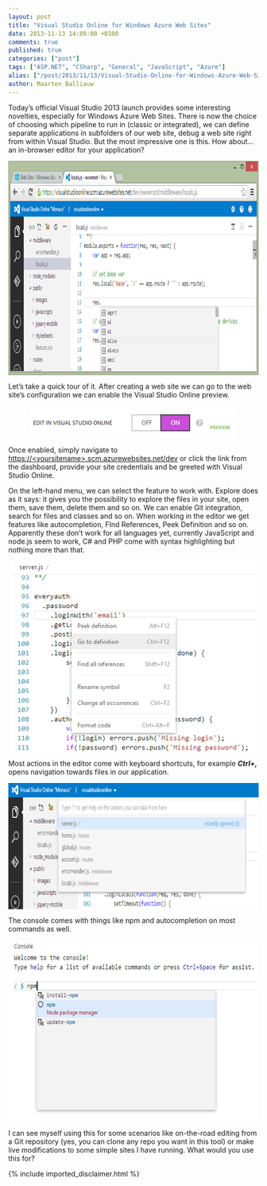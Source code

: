 ```yaml
---
layout: post
title: "Visual Studio Online for Windows Azure Web Sites"
date: 2013-11-13 14:09:00 +0100
comments: true
published: true
categories: ["post"]
tags: ["ASP.NET", "CSharp", "General", "JavaScript", "Azure"]
alias: ["/post/2013/11/13/Visual-Studio-Online-for-Windows-Azure-Web-Sites.aspx", "/post/2013/11/13/visual-studio-online-for-windows-azure-web-sites.aspx"]
author: Maarten Balliauw
---
```

<p>Today&rsquo;s official Visual Studio 2013 launch provides some interesting novelties, especially for Windows Azure Web Sites. There is now the choice of choosing which pipeline to run in (classic or integrated), we can define separate applications in subfolders of our web site,&nbsp;debug a web site&nbsp;right from within Visual Studio. But the most impressive one is this. How about&hellip; an in-browser editor for your application?</p>
<p><a href="/images/image_308.png"><img style="background-image: none; float: none; padding-top: 0px; padding-left: 0px; margin-left: auto; display: block; padding-right: 0px; margin-right: auto; border: 0px;" title="Editing Node.JS in browser" src="/images/image_thumb_269.png" alt="Editing Node.JS in browser" width="941" height="431" border="0" /></a></p>
<p>Let&rsquo;s take a quick tour of it. After creating a web site we can go to the web site&rsquo;s configuration we can enable the Visual Studio Online preview.</p>
<p><a href="/images/image_309.png"><img style="background-image: none; float: none; padding-top: 0px; padding-left: 0px; margin-left: auto; display: block; padding-right: 0px; margin-right: auto; border: 0px;" title="Edit in Visual Studio Online" src="/images/image_thumb_270.png" alt="Edit in Visual Studio Online" width="413" height="66" border="0" /></a></p>
<p>Once enabled, simply navigate to <a title="https://visualstudioonline.scm.azurewebsites.net/dev" href="https://&lt;yoursitename&gt;.scm.azurewebsites.net/dev">https://&lt;yoursitename&gt;.scm.azurewebsites.net/dev</a> or click the link from the dashboard, provide your site credentials and be greeted with Visual Studio Online.</p>
<p>On the left-hand menu, we can select the feature to work with. Explore does as it says: it gives you the possibility to explore the files in your site, open them, save them, delete them and so on. We can enable Git integration, search for files and classes and so on. When working in the editor we get features like autocompletion, FInd References, Peek Definition and so on. Apparently these don&rsquo;t work for all languages yet, currently JavaScript and node.js seem to work, C# and PHP come with syntax highlighting but nothing more than that.</p>
<p><a href="/images/image_310.png"><img style="background-image: none; float: none; padding-top: 0px; padding-left: 0px; margin-left: auto; display: block; padding-right: 0px; margin-right: auto; border: 0px;" title="Peek definition" src="/images/image_thumb_271.png" alt="Peek definition" width="493" height="385" border="0" /></a></p>
<p>Most actions in the editor come with keyboard shortcuts, for example <strong><em>Ctrl+,</em></strong> opens navigation towards files in our application.</p>
<p><a href="/images/image_311.png"><img style="background-image: none; float: none; padding-top: 0px; padding-left: 0px; margin-left: auto; display: block; padding-right: 0px; margin-right: auto; border: 0px;" title="Navigation" src="/images/image_thumb_272.png" alt="Navigation" width="803" height="254" border="0" /></a></p>
<p>The console comes with things like npm and autocompletion on most commands as well.</p>
<p><a href="/images/image_312.png"><img style="background-image: none; float: none; padding-top: 0px; padding-left: 0px; margin-left: auto; display: block; padding-right: 0px; margin-right: auto; border: 0px;" title="Console in Visual Studio Online" src="/images/image_thumb_273.png" alt="Console in Visual Studio Online" width="616" height="366" border="0" /></a></p>
<p>I can see myself using this for some scenarios like on-the-road editing from a Git repository (yes, you can clone any repo you want in this tool) or make live modifications to some simple sites I have running. What would you use this for?</p>

{% include imported_disclaimer.html %}


